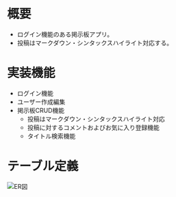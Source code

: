 # 概要
- ログイン機能のある掲示板アプリ。
- 投稿はマークダウン・シンタックスハイライト対応する。

# 実装機能
- ログイン機能
- ユーザー作成編集
- 掲示板CRUD機能
  - 投稿はマークダウン・シンタックスハイライト対応
  - 投稿に対するコメントおよびお気に入り登録機能
  - タイトル検索機能

# テーブル定義
![ER図](https://user-images.githubusercontent.com/47715043/68225297-8bfa7300-0033-11ea-92ee-5aef349c0cab.png)